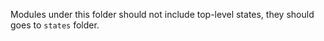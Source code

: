 Modules under this folder should not include top-level states, they should goes to `states` folder.
